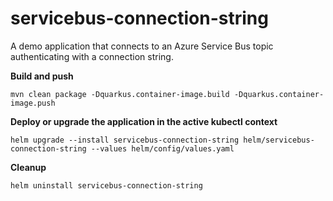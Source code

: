 # servicebus-connection-string

A demo application that connects to an Azure Service Bus topic authenticating with a connection string.

**Build and push**
```shell
mvn clean package -Dquarkus.container-image.build -Dquarkus.container-image.push
```

**Deploy or upgrade the application in the active kubectl context**
```shell
helm upgrade --install servicebus-connection-string helm/servicebus-connection-string --values helm/config/values.yaml
```

**Cleanup**
```shell
helm uninstall servicebus-connection-string
```
